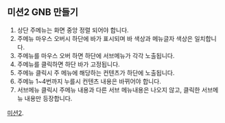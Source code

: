 ## 미션2 GNB 만들기

1. 상단 주메뉴는 화면 중앙 정렬 되어야 합니다.
2. 주메뉴 마우스 오버시 하단에 바가 표시되며 바 색상과 메뉴글자 색상은 일치합니다.
3. 주메뉴를 마우스 오버 하면 하단에 서브메뉴가 각각 노출됩니다.
4. 주메뉴를 클릭하면 하단 바가 고정됩니다.
5. 주메뉴 클릭시 주 메뉴에 해당하는 컨텐츠가 하단에 노출됩니다.
6. 주메뉴 1~4번까지 누를시 컨텐츠 내용은 바뀌어야 합니다.
7. 서브메뉴 클릭시 주메뉴 내용과 다른 서브 메뉴내용은 나오지 않고, 클릭한 서브메뉴 내용만 등장합니다.

[미션2](./src/images/mission_2_GNB.gif).
